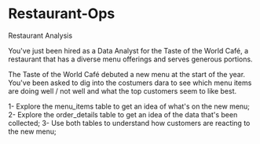# Restaurant-Ops
Restaurant Analysis

You've just been hired as a Data Analyst for the Taste of the World Café, a restaurant that has a diverse menu offerings and serves generous portions. 

The Taste of the World Café debuted a new menu at the start of the year.
You've been asked to dig into the costumers dara to see which menu items are doing well / not well and what the top customers seem to like best. 

1- Explore the menu_items table to get an idea of what's on the new menu;
2- Explore the order_details table to get an idea of the data that's been collected;
3- Use both tables to understand how customers are reacting to the new menu;

